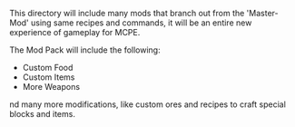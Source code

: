 This directory will include many mods that branch out from the 'Master-Mod' using same recipes and commands, it will be an entire new experience of gameplay for MCPE.

The Mod Pack will include the following:
 - Custom Food
 - Custom Items
 - More Weapons

nd many more modifications, like custom ores and recipes to craft special blocks and items.






